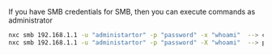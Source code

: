 If you have SMB credentials for SMB, then you can execute commands as administrator

```sh
nxc smb 192.168.1.1 -u "administartor" -p "password" -x "whoami"  --> cmd        command
nxc smb 192.168.1.1 -u "administartor" -p "password" -X "whoami"  --> powershell command
```